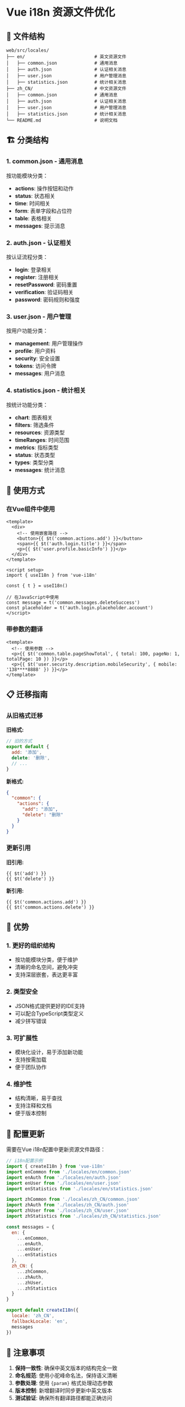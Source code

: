 # Vue i18n 资源文件优化

## 📁 文件结构

```
web/src/locales/
├── en/                          # 英文资源文件
│   ├── common.json              # 通用消息
│   ├── auth.json                # 认证相关消息
│   ├── user.json                # 用户管理消息
│   ├── statistics.json          # 统计相关消息
├── zh_CN/                       # 中文资源文件
│   ├── common.json              # 通用消息
│   ├── auth.json                # 认证相关消息
│   ├── user.json                # 用户管理消息
│   ├── statistics.json          # 统计相关消息
└── README.md                    # 说明文档
```

## 🏗️ 分类结构

### 1. **common.json** - 通用消息
按功能模块分类：
- **actions**: 操作按钮和动作
- **status**: 状态相关
- **time**: 时间相关
- **form**: 表单字段和占位符
- **table**: 表格相关
- **messages**: 提示消息

### 2. **auth.json** - 认证相关
按认证流程分类：
- **login**: 登录相关
- **register**: 注册相关
- **resetPassword**: 密码重置
- **verification**: 验证码相关
- **password**: 密码规则和强度

### 3. **user.json** - 用户管理
按用户功能分类：
- **management**: 用户管理操作
- **profile**: 用户资料
- **security**: 安全设置
- **tokens**: 访问令牌
- **messages**: 用户消息

### 4. **statistics.json** - 统计相关
按统计功能分类：
- **chart**: 图表相关
- **filters**: 筛选条件
- **resources**: 资源类型
- **timeRanges**: 时间范围
- **metrics**: 指标类型
- **status**: 状态类型
- **types**: 类型分类
- **messages**: 统计消息

## 🔧 使用方式

### 在Vue组件中使用

```vue
<template>
  <div>
    <!-- 使用嵌套路径 -->
    <button>{{ $t('common.actions.add') }}</button>
    <span>{{ $t('auth.login.title') }}</span>
    <p>{{ $t('user.profile.basicInfo') }}</p>
  </div>
</template>

<script setup>
import { useI18n } from 'vue-i18n'

const { t } = useI18n()

// 在JavaScript中使用
const message = t('common.messages.deleteSuccess')
const placeholder = t('auth.login.placeholder.account')
</script>
```

### 带参数的翻译

```vue
<template>
  <!-- 使用参数 -->
  <p>{{ $t('common.table.pageShowTotal', { total: 100, pageNo: 1, totalPage: 10 }) }}</p>
  <p>{{ $t('user.security.description.mobileSecurity', { mobile: '138****8888' }) }}</p>
</template>
```

## 📋 迁移指南

### 从旧格式迁移

**旧格式:**
```javascript
// 旧的方式
export default {
  add: '添加',
  delete: '删除',
  // ...
}
```

**新格式:**
```json
{
  "common": {
    "actions": {
      "add": "添加",
      "delete": "删除"
    }
  }
}
```

### 更新引用

**旧引用:**
```vue
{{ $t('add') }}
{{ $t('delete') }}
```

**新引用:**
```vue
{{ $t('common.actions.add') }}
{{ $t('common.actions.delete') }}
```

## 🎯 优势

### 1. **更好的组织结构**
- 按功能模块分类，便于维护
- 清晰的命名空间，避免冲突
- 支持深层嵌套，表达更丰富

### 2. **类型安全**
- JSON格式提供更好的IDE支持
- 可以配合TypeScript类型定义
- 减少拼写错误

### 3. **可扩展性**
- 模块化设计，易于添加新功能
- 支持按需加载
- 便于团队协作

### 4. **维护性**
- 结构清晰，易于查找
- 支持注释和文档
- 便于版本控制

## 🔄 配置更新

需要在Vue i18n配置中更新资源文件路径：

```javascript
// i18n配置示例
import { createI18n } from 'vue-i18n'
import enCommon from './locales/en/common.json'
import enAuth from './locales/en/auth.json'
import enUser from './locales/en/user.json'
import enStatistics from './locales/en/statistics.json'

import zhCommon from './locales/zh_CN/common.json'
import zhAuth from './locales/zh_CN/auth.json'
import zhUser from './locales/zh_CN/user.json'
import zhStatistics from './locales/zh_CN/statistics.json'

const messages = {
  en: {
    ...enCommon,
    ...enAuth,
    ...enUser,
    ...enStatistics
  },
  zh_CN: {
    ...zhCommon,
    ...zhAuth,
    ...zhUser,
    ...zhStatistics
  }
}

export default createI18n({
  locale: 'zh_CN',
  fallbackLocale: 'en',
  messages
})
```

## 📝 注意事项

1. **保持一致性**: 确保中英文版本的结构完全一致
2. **命名规范**: 使用小驼峰命名法，保持语义清晰
3. **参数处理**: 使用 `{param}` 格式处理动态参数
4. **版本控制**: 新增翻译时同步更新中英文版本
5. **测试验证**: 确保所有翻译路径都能正确访问 